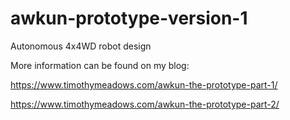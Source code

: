 awkun-prototype-version-1
=========================

Autonomous 4x4WD robot design

More information can be found on my blog:

https://www.timothymeadows.com/awkun-the-prototype-part-1/

https://www.timothymeadows.com/awkun-the-prototype-part-2/
